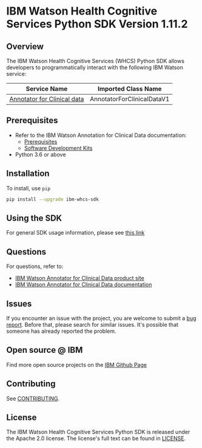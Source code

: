 
# IBM Watson Health Cognitive Services Python SDK Version 1.11.2

## Overview

The IBM Watson Health Cognitive Services (WHCS) Python SDK allows developers to programmatically interact with the following IBM Watson service:

| Service Name | Imported Class Name |
|--------------|-------------|
| [Annotator for Clinical data](https://merative.github.io/acd-containers/) | AnnotatorForClinicalDataV1 |

## Prerequisites

* Refer to the IBM Watson Annotation for Clinical Data documentation:
  * [Prerequisites](https://merative.github.io/acd-containers/installing/prereqs/)
  * [Software Development Kits](https://merative.github.io/acd-containers/usage/sdks/)
* Python 3.6 or above

## Installation

To install, use `pip`

```bash
pip install --upgrade ibm-whcs-sdk
```

## Using the SDK
For general SDK usage information, please see [this link](https://github.com/IBM/ibm-cloud-sdk-common/blob/master/README.md)

## Questions

For questions, refer to:
  * [IBM Watson Annotator for Clinical Data product site](https://www.ibm.com/cloud/watson-annotator-for-clinical-data)
  * [IBM Watson Annotator for Clinical Data documentation](https://merative.github.io/acd-containers/)

## Issues
If you encounter an issue with the project, you are welcome to submit a
[bug report](https://github.com/merative/whcs-python-sdk/issues).
Before that, please search for similar issues. It's possible that someone has already reported the problem.

## Open source @ IBM
Find more open source projects on the [IBM Github Page](http://ibm.github.io/)

## Contributing
See [CONTRIBUTING](CONTRIBUTING.md).

## License

The IBM Watson Health Cognitive Services Python SDK is released under the Apache 2.0 license.
The license's full text can be found in [LICENSE](LICENSE.md).

